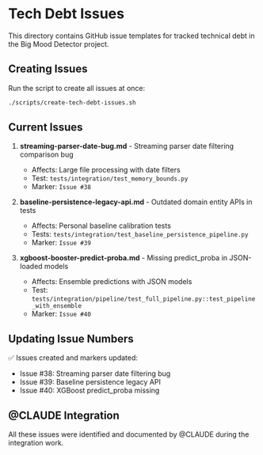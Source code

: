 # Tech Debt Issues

This directory contains GitHub issue templates for tracked technical debt in the Big Mood Detector project.

## Creating Issues

Run the script to create all issues at once:
```bash
./scripts/create-tech-debt-issues.sh
```

## Current Issues

1. **streaming-parser-date-bug.md** - Streaming parser date filtering comparison bug
   - Affects: Large file processing with date filters
   - Test: `tests/integration/test_memory_bounds.py`
   - Marker: `Issue #38`

2. **baseline-persistence-legacy-api.md** - Outdated domain entity APIs in tests
   - Affects: Personal baseline calibration tests
   - Tests: `tests/integration/test_baseline_persistence_pipeline.py`
   - Marker: `Issue #39`

3. **xgboost-booster-predict-proba.md** - Missing predict_proba in JSON-loaded models
   - Affects: Ensemble predictions with JSON models
   - Test: `tests/integration/pipeline/test_full_pipeline.py::test_pipeline_with_ensemble`
   - Marker: `Issue #40`

## Updating Issue Numbers

✅ Issues created and markers updated:
- Issue #38: Streaming parser date filtering bug
- Issue #39: Baseline persistence legacy API
- Issue #40: XGBoost predict_proba missing

## @CLAUDE Integration

All these issues were identified and documented by @CLAUDE during the integration work.